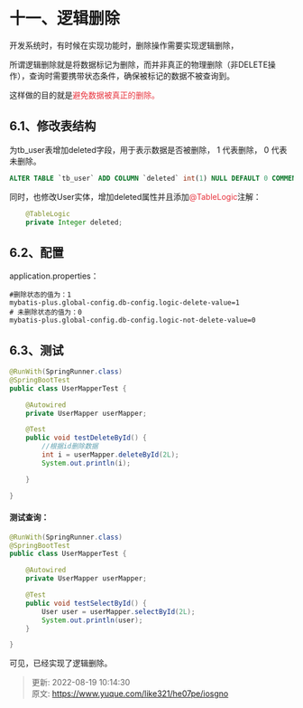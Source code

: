 # 十一、逻辑删除

开发系统时，有时候在实现功能时，删除操作需要实现逻辑删除，



所谓逻辑删除就是将数据标记为删除，而并非真正的物理删除（非DELETE操作），查询时需要携带状态条件，确保被标记的数据不被查询到。



这样做的目的就是<font style="color:#E8323C;">避免数据被真正的删除。</font>



## 6.1、修改表结构


为tb_user表增加deleted字段，用于表示数据是否被删除， 1 代表删除， 0 代表未删除。



```sql
ALTER TABLE `tb_user` ADD COLUMN `deleted` int(1) NULL DEFAULT 0 COMMENT '1代表删除，0代表未删除' AFTER `version`;
```



同时，也修改User实体，增加deleted属性并且添加<font style="color:#E8323C;">@TableLogic</font>注解：



```java
    @TableLogic
    private Integer deleted;
```



## 6.2、配置


application.properties：



```properties
#删除状态的值为：1
mybatis-plus.global-config.db-config.logic-delete-value=1
# 未删除状态的值为：0
mybatis-plus.global-config.db-config.logic-not-delete-value=0
```



## 6.3、测试


```java
@RunWith(SpringRunner.class)
@SpringBootTest
public class UserMapperTest {

    @Autowired
    private UserMapper userMapper;

    @Test
    public void testDeleteById() {
        //根据id删除数据
        int i = userMapper.deleteById(2L);
        System.out.println(i);

    }

}
```



#### 测试查询：


```java
@RunWith(SpringRunner.class)
@SpringBootTest
public class UserMapperTest {

    @Autowired
    private UserMapper userMapper;

    @Test
    public void testSelectById() {
        User user = userMapper.selectById(2L);
        System.out.println(user);
    }

}
```



可见，已经实现了逻辑删除。



> 更新: 2022-08-19 10:14:30  
> 原文: <https://www.yuque.com/like321/he07pe/iosgno>